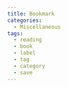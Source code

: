 ```yaml
---
title: Bookmark
categories:
  - Miscellaneous
tags:
  - reading
  - book
  - label
  - tag
  - category
  - save
---
```


